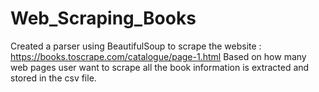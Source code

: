 # Web_Scraping_Books
Created a parser using BeautifulSoup to scrape the website : https://books.toscrape.com/catalogue/page-1.html
Based on how many web pages user want to scrape all the book information is extracted and stored in the csv file.
